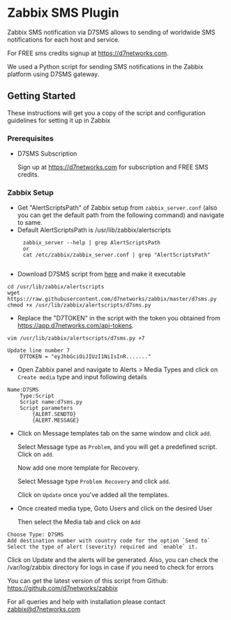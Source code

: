 # Zabbix SMS Plugin

Zabbix SMS notification via D7SMS allows to sending of worldwide SMS notifications for each host and service. 

For FREE sms credits signup at https://d7networks.com. 

We used a Python script for sending SMS notifications in the Zabbix platform using D7SMS gateway.

## Getting Started
These instructions will get you a copy of the script and configuration guidelines for setting it up in Zabbix

### Prerequisites
- D7SMS Subscription

     Sign up at https://d7networks.com for subscription and FREE SMS credits. 

### Zabbix Setup


- Get "AlertScriptsPath" of Zabbix setup from `zabbix_server.conf` (also you can get the default path from the following command) and navigate to same.
- Default AlertScriptsPath is /usr/lib/zabbix/alertscripts

```
     zabbix_server --help | grep AlertScriptsPath
     or
     cat /etc/zabbix/zabbix_server.conf | grep "AlertScriptsPath"
      
```
  
- Download D7SMS script from [here](https://raw.githubusercontent.com/d7networks/zabbix/master/d7sms.py) and make it executable

```
cd /usr/lib/zabbix/alertscripts
wget https://raw.githubusercontent.com/d7networks/zabbix/master/d7sms.py
chmod +x /usr/lib/zabbix/alertscripts/d7sms.py
```

- Replace the "D7TOKEN" in the script with the token you obtained from https://app.d7networks.com/api-tokens.

```
vim /usr/lib/zabbix/alertscripts/d7sms.py +7

Update line number 7 
    D7TOKEN = "eyJhbGciOiJIUzI1NiIsInR......."
```

- Open Zabbix panel and navigate to Alerts > Media Types and click on `Create media` type and input following details

```
Name:D7SMS
    Type:Script
    Script name:d7sms.py
    Script parameters
        {ALERT.SENDTO}
        {ALERT.MESSAGE}
```
- Click on Message templates tab on the same window and click `add`.

     Select Message type as `Problem`, and you will get a predefined script. Click on `add`.

     Now add one more template for Recovery.

     Select Message type `Problem Recovery` and click `add`.

     Click on `Update` once you've added all the templates. 

- Once created media type, Goto Users and click on the desired User

     Then select the Media tab and click on `Add`

```
Choose Type: D7SMS
Add destination number with country code for the option `Send to`
Select the type of alert (severity) required and `enable` it. 

```

Click on Update and the alerts will be generated. Also, you can check the /var/log/zabbix directory for logs in case if you need to check for errors
    
You can get the latest version of this script from Github: https://github.com/d7networks/zabbix

For all queries and help with installation please contact zabbix@d7networks.com
